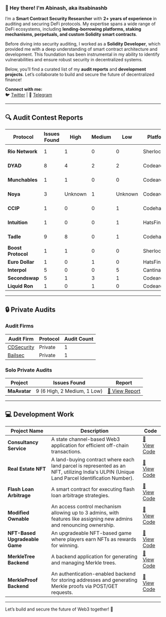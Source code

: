 ### **👋 Hey there! I'm Abinash, aka itsabinashb**  
I’m a **Smart Contract Security Researcher** with **2+ years of experience** in auditing and securing DeFi protocols. My expertise spans a wide range of DeFi ecosystems, including **lending-borrowing platforms, staking mechanisms, perpetuals, and custom Solidity smart contracts**.  

Before diving into security auditing, I worked as a **Solidity Developer**, which provided me with a deep understanding of smart contract architecture and development. This foundation has been instrumental in my ability to identify vulnerabilities and ensure robust security in decentralized systems.  

Below, you’ll find a curated list of my **audit reports** and **development projects**. Let’s collaborate to build and secure the future of decentralized finance!  

**Connect with me:**  
🐦 [Twitter](https://x.com/itsabinashb) | 📨 [Telegram](https://t.me/itsabinashb)  

---

## **🔍 Audit Contest Reports**  

| **Protocol**       | **Issues Found** | **High** | **Medium** | **Low** | **Platform**   | **Report**                                                                 |
|---------------------|------------------|----------|------------|---------|----------------|----------------------------------------------------------------------------|
| **Rio Network**     | 1                | 1        | 0          | 0       | Sherlock       | [🔗 View Report](https://github.com/sherlock-audit/2024-02-rio-network-core-protocol-judging/issues/16) |
| **DYAD**            | 8                | 4        | 2          | 2       | Codearena      | [🔗 View Report](https://github.com/code-423n4/2024-04-dyad-findings/issues) |
| **Munchables**      | 1                | 1        | 0          | 0       | Codearena      | [🔗 View Report](https://github.com/code-423n4/2024-05-munchables-findings/issues/7) |
| **Noya**            | 3                | Unknown  | 1          | Unknown | Codearena      | [🔗 View Report](https://github.com/code-423n4/2024-04-noya-findings/issues) |
| **CCIP**            | 1                | 0        | 0          | 1       | Codehawks      | _Private Report_                                                          |
| **Intuition**       | 1                | 0        | 0          | 1       | HatsFinance    | [🔗 View Report](https://github.com/hats-finance/Intuition-0x538dbadc50cc87b281cd655f1edbc6ebda02a66a/issues/55) |
| **Tadle**           | 9                | 8        | 0          | 1       | Codehawks      | [🔗 View Report](https://github.com/itsabinashb/Audit-Profile/blob/main/Tadle-Audit-Report.md) |
| **Boost Protocol**  | 1                | 1        | 0          | 0       | Sherlock       | [🔗 View Report](https://github.com/sherlock-audit/2024-06-boost-aa-wallet-judging/issues/339) |
| **Euro Dollar**     | 1                | 0        | 1          | 0       | HatsFinance    |                                                                           |
| **Interpol**        | 5                | 0        | 0          | 5       | Cantina        |                                                                           |
| **Secondswap**      | 5                | 1        | 3          | 1       | Codearena      |                                                                           |
| **Liquid Ron**      | 1                | 0        | 1          | 0       | Codearena      |                

---

## **🔒 Private Audits**  

### **Audit Firms**  
| **Audit Firm**       | **Protocol** | **Audit Count** |  
|-----------------------|--------------|-----------------|  
| [CDSecurity](https://github.com/CDSecurity) | Private      | 1               |  
| [Bailsec](https://x.com/bailsecurity)       | Private      | 1               |  

### **Solo Private Audits**  
| **Project** | **Issues Found** | **Report** |  
|-------------|------------------|------------|  
| **MaAvatar** | 9 (6 High, 2 Medium, 1 Low) | [🔗 View Report](https://github.com/itsabinashb/My-audit-portfolio/blob/main/MaAvatarIssues.pdf) |  

---

## **💻 Development Work**  

| **Project Name**               | **Description**                                                                                                                                 | **Code**                                                                 |
|--------------------------------|-------------------------------------------------------------------------------------------------------------------------------------------------|--------------------------------------------------------------------------|
| **Consultancy Service**        | A state channel-based Web3 application for efficient off-chain transactions.                                                                   | [🔗 View Code](https://github.com/itsabinashb/Consultancy-Service)       |
| **Real Estate NFT**            | A land-buying contract where each land parcel is represented as an NFT, utilizing India's ULPIN (Unique Land Parcel Identification Number).     | [🔗 View Code](https://github.com/itsabinashb/Real-Estate-NFT)           |
| **Flash Loan Arbitrage**       | A smart contract for executing flash loan arbitrage strategies.                                                                                 | [🔗 View Code](https://github.com/itsabinashb/Flash-Loan-Arbitrage)      |
| **Modified Ownable**           | An access control mechanism allowing up to 3 admins, with features like assigning new admins and renouncing ownership.                         | [🔗 View Code](https://github.com/itsabinashb/Ownable-Contract)          |
| **NFT-Based Upgradeable Game** | An upgradeable NFT-based game where players earn NFTs as rewards for winning.                                                                   | [🔗 View Code](https://github.com/itsabinashb/NFT-based-Upgradeable-game)|
| **MerkleTree Backend**         | A backend application for generating and managing Merkle trees.                                                                                 | [🔗 View Code](https://github.com/itsabinashb/Merkletree-backend)        |
| **MerkleProof Backend**        | An authentication-enabled backend for storing addresses and generating Merkle proofs via POST/GET requests.                                     | [🔗 View Code](https://github.com/itsabinashb/MerkleProofBackend)        |

---

Let’s build and secure the future of Web3 together! 🚀  
